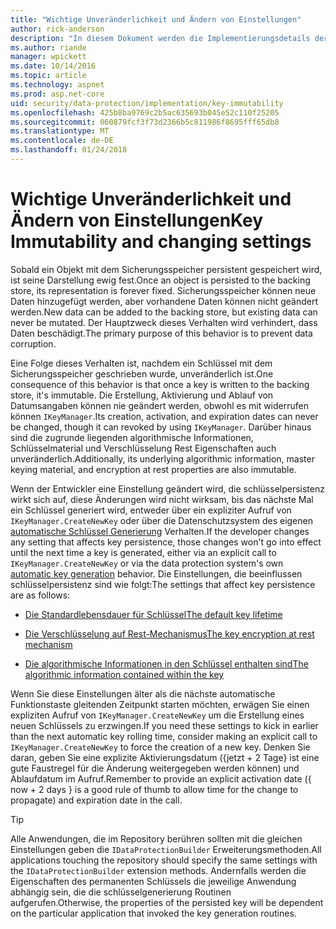 ```yaml
---
title: "Wichtige Unveränderlichkeit und Ändern von Einstellungen"
author: rick-anderson
description: "In diesem Dokument werden die Implementierungsdetails der ASP.NET Core Data Protection Key Unveränderlichkeit APIs."
ms.author: riande
manager: wpickett
ms.date: 10/14/2016
ms.topic: article
ms.technology: aspnet
ms.prod: asp.net-core
uid: security/data-protection/implementation/key-immutability
ms.openlocfilehash: 425b8ba9769c2b5ac635693b045e52c110f25205
ms.sourcegitcommit: 060879fcf3f73d2366b5c811986f8695fff65db8
ms.translationtype: MT
ms.contentlocale: de-DE
ms.lasthandoff: 01/24/2018
---
```

# <a name="key-immutability-and-changing-settings"></a><span data-ttu-id="403a1-103">Wichtige Unveränderlichkeit und Ändern von Einstellungen</span><span class="sxs-lookup"><span data-stu-id="403a1-103">Key Immutability and changing settings</span></span>

<span data-ttu-id="403a1-104">Sobald ein Objekt mit dem Sicherungsspeicher persistent gespeichert wird, ist seine Darstellung ewig fest.</span><span class="sxs-lookup"><span data-stu-id="403a1-104">Once an object is persisted to the backing store, its representation is forever fixed.</span></span> <span data-ttu-id="403a1-105">Sicherungsspeicher können neue Daten hinzugefügt werden, aber vorhandene Daten können nicht geändert werden.</span><span class="sxs-lookup"><span data-stu-id="403a1-105">New data can be added to the backing store, but existing data can never be mutated.</span></span> <span data-ttu-id="403a1-106">Der Hauptzweck dieses Verhalten wird verhindert, dass Daten beschädigt.</span><span class="sxs-lookup"><span data-stu-id="403a1-106">The primary purpose of this behavior is to prevent data corruption.</span></span>

<span data-ttu-id="403a1-107">Eine Folge dieses Verhalten ist, nachdem ein Schlüssel mit dem Sicherungsspeicher geschrieben wurde, unveränderlich ist.</span><span class="sxs-lookup"><span data-stu-id="403a1-107">One consequence of this behavior is that once a key is written to the backing store, it's immutable.</span></span> <span data-ttu-id="403a1-108">Die Erstellung, Aktivierung und Ablauf von Datumsangaben können nie geändert werden, obwohl es mit widerrufen können `IKeyManager`.</span><span class="sxs-lookup"><span data-stu-id="403a1-108">Its creation, activation, and expiration dates can never be changed, though it can revoked by using `IKeyManager`.</span></span> <span data-ttu-id="403a1-109">Darüber hinaus sind die zugrunde liegenden algorithmische Informationen, Schlüsselmaterial und Verschlüsselung Rest Eigenschaften auch unveränderlich.</span><span class="sxs-lookup"><span data-stu-id="403a1-109">Additionally, its underlying algorithmic information, master keying material, and encryption at rest properties are also immutable.</span></span>

<span data-ttu-id="403a1-110">Wenn der Entwickler eine Einstellung geändert wird, die schlüsselpersistenz wirkt sich auf, diese Änderungen wird nicht wirksam, bis das nächste Mal ein Schlüssel generiert wird, entweder über ein expliziter Aufruf von `IKeyManager.CreateNewKey` oder über die Datenschutzsystem des eigenen [automatische Schlüssel Generierung](key-management.md#data-protection-implementation-key-management) Verhalten.</span><span class="sxs-lookup"><span data-stu-id="403a1-110">If the developer changes any setting that affects key persistence, those changes won't go into effect until the next time a key is generated, either via an explicit call to `IKeyManager.CreateNewKey` or via the data protection system's own [automatic key generation](key-management.md#data-protection-implementation-key-management) behavior.</span></span> <span data-ttu-id="403a1-111">Die Einstellungen, die beeinflussen schlüsselpersistenz sind wie folgt:</span><span class="sxs-lookup"><span data-stu-id="403a1-111">The settings that affect key persistence are as follows:</span></span>

* [<span data-ttu-id="403a1-112">Die Standardlebensdauer für Schlüssel</span><span class="sxs-lookup"><span data-stu-id="403a1-112">The default key lifetime</span></span>](key-management.md#data-protection-implementation-key-management)

* [<span data-ttu-id="403a1-113">Die Verschlüsselung auf Rest-Mechanismus</span><span class="sxs-lookup"><span data-stu-id="403a1-113">The key encryption at rest mechanism</span></span>](key-encryption-at-rest.md#data-protection-implementation-key-encryption-at-rest)

* [<span data-ttu-id="403a1-114">Die algorithmische Informationen in den Schlüssel enthalten sind</span><span class="sxs-lookup"><span data-stu-id="403a1-114">The algorithmic information contained within the key</span></span>](xref:security/data-protection/configuration/overview#changing-algorithms-with-usecryptographicalgorithms)

<span data-ttu-id="403a1-115">Wenn Sie diese Einstellungen älter als die nächste automatische Funktionstaste gleitenden Zeitpunkt starten möchten, erwägen Sie einen expliziten Aufruf von `IKeyManager.CreateNewKey` um die Erstellung eines neuen Schlüssels zu erzwingen.</span><span class="sxs-lookup"><span data-stu-id="403a1-115">If you need these settings to kick in earlier than the next automatic key rolling time, consider making an explicit call to `IKeyManager.CreateNewKey` to force the creation of a new key.</span></span> <span data-ttu-id="403a1-116">Denken Sie daran, geben Sie eine explizite Aktivierungsdatum ({jetzt + 2 Tage} ist eine gute Faustregel für die Änderung weitergegeben werden können) und Ablaufdatum im Aufruf.</span><span class="sxs-lookup"><span data-stu-id="403a1-116">Remember to provide an explicit activation date ({ now + 2 days } is a good rule of thumb to allow time for the change to propagate) and expiration date in the call.</span></span>

>[!TIP]
> <span data-ttu-id="403a1-117">Alle Anwendungen, die im Repository berühren sollten mit die gleichen Einstellungen geben die `IDataProtectionBuilder` Erweiterungsmethoden.</span><span class="sxs-lookup"><span data-stu-id="403a1-117">All applications touching the repository should specify the same settings with the `IDataProtectionBuilder` extension methods.</span></span> <span data-ttu-id="403a1-118">Andernfalls werden die Eigenschaften des permanenten Schlüssels die jeweilige Anwendung abhängig sein, die die schlüsselgenerierung Routinen aufgerufen.</span><span class="sxs-lookup"><span data-stu-id="403a1-118">Otherwise, the properties of the persisted key will be dependent on the particular application that invoked the key generation routines.</span></span>

